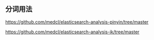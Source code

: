 ## 分词用法

https://github.com/medcl/elasticsearch-analysis-pinyin/tree/master

https://github.com/medcl/elasticsearch-analysis-ik/tree/master


